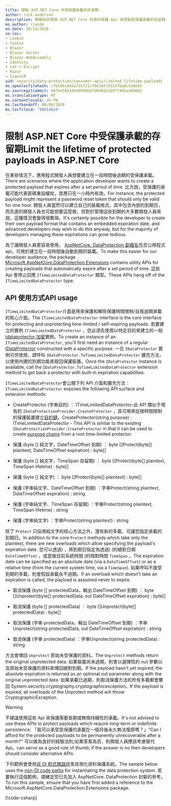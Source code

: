 ```yaml
---
title: 限制 ASP.NET Core 中受保護承載的存留期
author: rick-anderson
description: 瞭解如何使用 ASP.NET Core 的資料保護 Api 來限制受保護承載的存留期。
ms.author: riande
ms.date: 10/14/2016
no-loc:
- cookie
- Cookie
- Blazor
- Blazor Server
- Blazor WebAssembly
- Identity
- Let's Encrypt
- Razor
- SignalR
uid: security/data-protection/consumer-apis/limited-lifetime-payloads
ms.openlocfilehash: c7bc86cd42a725f21cf66187c033376a8c5a9e65
ms.sourcegitcommit: 497be502426e9d90bb7d0401b1b9f74b6a384682
ms.translationtype: MT
ms.contentlocale: zh-TW
ms.lasthandoff: 08/08/2020
ms.locfileid: "88014824"
---
```

# <a name="limit-the-lifetime-of-protected-payloads-in-aspnet-core"></a><span data-ttu-id="60eea-103">限制 ASP.NET Core 中受保護承載的存留期</span><span class="sxs-lookup"><span data-stu-id="60eea-103">Limit the lifetime of protected payloads in ASP.NET Core</span></span>

<span data-ttu-id="60eea-104">在某些情況下，應用程式開發人員想要建立在一段時間後過期的受保護承載。</span><span class="sxs-lookup"><span data-stu-id="60eea-104">There are scenarios where the application developer wants to create a protected payload that expires after a set period of time.</span></span> <span data-ttu-id="60eea-105">比方說，受保護的承載可能代表密碼重設權杖，其應只在一小時內有效。</span><span class="sxs-lookup"><span data-stu-id="60eea-105">For instance, the protected payload might represent a password reset token that should only be valid for one hour.</span></span> <span data-ttu-id="60eea-106">開發人員當然可以建立自己的裝載格式，其中包含內嵌的到期日，而先進的開發人員也可能想要這麼做，但對於管理這些到期的大多數開發人員來說，這種情況會變得很繁瑣。</span><span class="sxs-lookup"><span data-stu-id="60eea-106">It's certainly possible for the developer to create their own payload format that contains an embedded expiration date, and advanced developers may wish to do this anyway, but for the majority of developers managing these expirations can grow tedious.</span></span>

<span data-ttu-id="60eea-107">為了讓開發人員更容易使用， [AspNetCore. DataProtection 副檔名](https://www.nuget.org/packages/Microsoft.AspNetCore.DataProtection.Extensions/)包含公用程式 api，可用於建立在一段時間後自動到期的裝載。</span><span class="sxs-lookup"><span data-stu-id="60eea-107">To make this easier for our developer audience, the package [Microsoft.AspNetCore.DataProtection.Extensions](https://www.nuget.org/packages/Microsoft.AspNetCore.DataProtection.Extensions/) contains utility APIs for creating payloads that automatically expire after a set period of time.</span></span> <span data-ttu-id="60eea-108">這些 Api 會停止回應 `ITimeLimitedDataProtector` 類型。</span><span class="sxs-lookup"><span data-stu-id="60eea-108">These APIs hang off of the `ITimeLimitedDataProtector` type.</span></span>

## <a name="api-usage"></a><span data-ttu-id="60eea-109">API 使用方式</span><span class="sxs-lookup"><span data-stu-id="60eea-109">API usage</span></span>

<span data-ttu-id="60eea-110">`ITimeLimitedDataProtector`介面是用來保護和解除保護時間限制/自我過期承載的核心介面。</span><span class="sxs-lookup"><span data-stu-id="60eea-110">The `ITimeLimitedDataProtector` interface is the core interface for protecting and unprotecting time-limited / self-expiring payloads.</span></span> <span data-ttu-id="60eea-111">若要建立的實例 `ITimeLimitedDataProtector` ，您必須先使用以特定目的來建立的一般[idataprotector 加密](xref:security/data-protection/consumer-apis/overview)實例。</span><span class="sxs-lookup"><span data-stu-id="60eea-111">To create an instance of an `ITimeLimitedDataProtector`, you'll first need an instance of a regular [IDataProtector](xref:security/data-protection/consumer-apis/overview) constructed with a specific purpose.</span></span> <span data-ttu-id="60eea-112">一旦 `IDataProtector` 實例可供使用，請呼叫 `IDataProtector.ToTimeLimitedDataProtector` 擴充方法，以使用內建的到期功能來取回保護裝置。</span><span class="sxs-lookup"><span data-stu-id="60eea-112">Once the `IDataProtector` instance is available, call the `IDataProtector.ToTimeLimitedDataProtector` extension method to get back a protector with built-in expiration capabilities.</span></span>

<span data-ttu-id="60eea-113">`ITimeLimitedDataProtector`會公開下列 API 介面和擴充方法：</span><span class="sxs-lookup"><span data-stu-id="60eea-113">`ITimeLimitedDataProtector` exposes the following API surface and extension methods:</span></span>

* <span data-ttu-id="60eea-114">CreateProtector (字串目的) ： ITimeLimitedDataProtector-此 API 類似于現有的 `IDataProtectionProvider.CreateProtector` ，其可用來從根時間限制的保護裝置建立[目的鏈](xref:security/data-protection/consumer-apis/purpose-strings)。</span><span class="sxs-lookup"><span data-stu-id="60eea-114">CreateProtector(string purpose) : ITimeLimitedDataProtector - This API is similar to the existing `IDataProtectionProvider.CreateProtector` in that it can be used to create [purpose chains](xref:security/data-protection/consumer-apis/purpose-strings) from a root time-limited protector.</span></span>

* <span data-ttu-id="60eea-115">保護 (byte [] 純文字，DateTimeOffset 到期) ： byte []</span><span class="sxs-lookup"><span data-stu-id="60eea-115">Protect(byte[] plaintext, DateTimeOffset expiration) : byte[]</span></span>

* <span data-ttu-id="60eea-116">保護 (byte [] 純文字，TimeSpan 存留期) ： byte []</span><span class="sxs-lookup"><span data-stu-id="60eea-116">Protect(byte[] plaintext, TimeSpan lifetime) : byte[]</span></span>

* <span data-ttu-id="60eea-117">保護 (byte [] 純文字) ： byte []</span><span class="sxs-lookup"><span data-stu-id="60eea-117">Protect(byte[] plaintext) : byte[]</span></span>

* <span data-ttu-id="60eea-118">保護 (字串純文字、DateTimeOffset 到期) ：字串</span><span class="sxs-lookup"><span data-stu-id="60eea-118">Protect(string plaintext, DateTimeOffset expiration) : string</span></span>

* <span data-ttu-id="60eea-119">保護 (字串純文字、TimeSpan 存留期) ：字串</span><span class="sxs-lookup"><span data-stu-id="60eea-119">Protect(string plaintext, TimeSpan lifetime) : string</span></span>

* <span data-ttu-id="60eea-120">保護 (字串純文字) ：字串</span><span class="sxs-lookup"><span data-stu-id="60eea-120">Protect(string plaintext) : string</span></span>

<span data-ttu-id="60eea-121">除了 `Protect` 只採用純文字的核心方法之外，還有新的多載，可讓您指定承載的到期日。</span><span class="sxs-lookup"><span data-stu-id="60eea-121">In addition to the core `Protect` methods which take only the plaintext, there are new overloads which allow specifying the payload's expiration date.</span></span> <span data-ttu-id="60eea-122">您可以透過) ，將到期日指定為透過)  (的絕對日期 `DateTimeOffset` ，或當做目前系統時間 (的相對時間 `TimeSpan` 。</span><span class="sxs-lookup"><span data-stu-id="60eea-122">The expiration date can be specified as an absolute date (via a `DateTimeOffset`) or as a relative time (from the current system time, via a `TimeSpan`).</span></span> <span data-ttu-id="60eea-123">如果呼叫不接受到期的多載，則會假設承載永不過期。</span><span class="sxs-lookup"><span data-stu-id="60eea-123">If an overload which doesn't take an expiration is called, the payload is assumed never to expire.</span></span>

* <span data-ttu-id="60eea-124">取消保護 (byte [] protectedData，輸出 DateTimeOffset 到期) ： byte []</span><span class="sxs-lookup"><span data-stu-id="60eea-124">Unprotect(byte[] protectedData, out DateTimeOffset expiration) : byte[]</span></span>

* <span data-ttu-id="60eea-125">取消保護 (byte [] protectedData) ： byte []</span><span class="sxs-lookup"><span data-stu-id="60eea-125">Unprotect(byte[] protectedData) : byte[]</span></span>

* <span data-ttu-id="60eea-126">取消保護 (字串 protectedData，輸出 DateTimeOffset 到期) ：字串</span><span class="sxs-lookup"><span data-stu-id="60eea-126">Unprotect(string protectedData, out DateTimeOffset expiration) : string</span></span>

* <span data-ttu-id="60eea-127">取消保護 (字串 protectedData) ：字串</span><span class="sxs-lookup"><span data-stu-id="60eea-127">Unprotect(string protectedData) : string</span></span>

<span data-ttu-id="60eea-128">方法會傳回 `Unprotect` 原始未受保護的資料。</span><span class="sxs-lookup"><span data-stu-id="60eea-128">The `Unprotect` methods return the original unprotected data.</span></span> <span data-ttu-id="60eea-129">如果裝載尚未過期，則會以選擇性的 out 參數以及原始未受保護的資料來傳回絕對到期。</span><span class="sxs-lookup"><span data-stu-id="60eea-129">If the payload hasn't yet expired, the absolute expiration is returned as an optional out parameter along with the original unprotected data.</span></span> <span data-ttu-id="60eea-130">如果承載已過期，則取消保護方法的所有多載都會擲回 System.security.cryptography.cryptographicexception。</span><span class="sxs-lookup"><span data-stu-id="60eea-130">If the payload is expired, all overloads of the Unprotect method will throw CryptographicException.</span></span>

>[!WARNING]
> <span data-ttu-id="60eea-131">不建議使用這些 Api 來保護需要長期或無限持續性的承載。</span><span class="sxs-lookup"><span data-stu-id="60eea-131">It's not advised to use these APIs to protect payloads which require long-term or indefinite persistence.</span></span> <span data-ttu-id="60eea-132">「我可以承受受保護的承載在一個月後永久無法復原嗎？」</span><span class="sxs-lookup"><span data-stu-id="60eea-132">"Can I afford for the protected payloads to be permanently unrecoverable after a month?"</span></span> <span data-ttu-id="60eea-133">可以做為良好的經驗法則;如果答案為否，則開發人員應該考慮替代 Api。</span><span class="sxs-lookup"><span data-stu-id="60eea-133">can serve as a good rule of thumb; if the answer is no then developers should consider alternative APIs.</span></span>

<span data-ttu-id="60eea-134">下列範例會使用[非 DI 程式碼路徑](xref:security/data-protection/configuration/non-di-scenarios)來具現化資料保護系統。</span><span class="sxs-lookup"><span data-stu-id="60eea-134">The sample below uses the [non-DI code paths](xref:security/data-protection/configuration/non-di-scenarios) for instantiating the data protection system.</span></span> <span data-ttu-id="60eea-135">若要執行這個範例，請確定您已先加入 AspNetCore. DataProtection 封裝的參考。</span><span class="sxs-lookup"><span data-stu-id="60eea-135">To run this sample, ensure that you have first added a reference to the Microsoft.AspNetCore.DataProtection.Extensions package.</span></span>

[!code-csharp[](limited-lifetime-payloads/samples/limitedlifetimepayloads.cs)]
